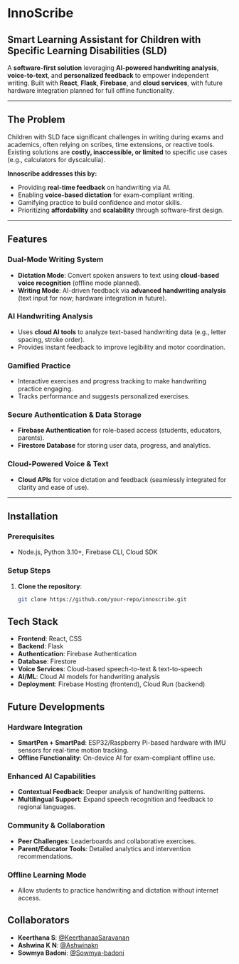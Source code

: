 # InnoScribe  
## Smart Learning Assistant for Children with Specific Learning Disabilities (SLD) 


A **software-first solution** leveraging **AI-powered handwriting analysis**, **voice-to-text**, and **personalized feedback** to empower independent writing. Built with **React**, **Flask**, **Firebase**, and **cloud services**, with future hardware integration planned for full offline functionality.

---

## The Problem  
Children with SLD face significant challenges in writing during exams and academics, often relying on scribes, time extensions, or reactive tools. Existing solutions are **costly, inaccessible, or limited** to specific use cases (e.g., calculators for dyscalculia).  

**Innoscribe addresses this by:**  
- Providing **real-time feedback** on handwriting via AI.  
- Enabling **voice-based dictation** for exam-compliant writing.  
- Gamifying practice to build confidence and motor skills.  
- Prioritizing **affordability** and **scalability** through software-first design.  

---

## Features 

###  Dual-Mode Writing System  
- **Dictation Mode**: Convert spoken answers to text using **cloud-based voice recognition** (offline mode planned).  
- **Writing Mode**: AI-driven feedback via **advanced handwriting analysis** (text input for now; hardware integration in future).  

### AI Handwriting Analysis  
- Uses **cloud AI tools** to analyze text-based handwriting data (e.g., letter spacing, stroke order).  
- Provides instant feedback to improve legibility and motor coordination.  

###  Gamified Practice  
- Interactive exercises and progress tracking to make handwriting practice engaging.  
- Tracks performance and suggests personalized exercises.  

###  Secure Authentication & Data Storage  
- **Firebase Authentication** for role-based access (students, educators, parents).  
- **Firestore Database** for storing user data, progress, and analytics.  

###  Cloud-Powered Voice & Text  
- **Cloud APIs** for voice dictation and feedback (seamlessly integrated for clarity and ease of use).  

---

## Installation  

### Prerequisites  
- Node.js, Python 3.10+, Firebase CLI, Cloud SDK  

### Setup Steps  
1. **Clone the repository**:  
   ```bash  
   git clone https://github.com/your-repo/innoscribe.git
## Tech Stack  
- **Frontend**: React, CSS  
- **Backend**: Flask  
- **Authentication**: Firebase Authentication  
- **Database**: Firestore  
- **Voice Services**: Cloud-based speech-to-text & text-to-speech  
- **AI/ML**: Cloud AI models for handwriting analysis  
- **Deployment**: Firebase Hosting (frontend), Cloud Run (backend)  

## Future Developments 

###  Hardware Integration  
- **SmartPen + SmartPad**: ESP32/Raspberry Pi-based hardware with IMU sensors for real-time motion tracking.  
- **Offline Functionality**: On-device AI for exam-compliant offline use.  

### Enhanced AI Capabilities  
- **Contextual Feedback**: Deeper analysis of handwriting patterns.  
- **Multilingual Support**: Expand speech recognition and feedback to regional languages.  

###  Community & Collaboration  
- **Peer Challenges**: Leaderboards and collaborative exercises.  
- **Parent/Educator Tools**: Detailed analytics and intervention recommendations.  

###  Offline Learning Mode  
- Allow students to practice handwriting and dictation without internet access.  

## Collaborators  
- **Keerthana S**: [@KeerthanaaSaravanan](https://github.com/KeerthanaaSaravanan)  
- **Ashwina K N**: [@Ashwinakn](https://github.com/Ashwinakn)  
- **Sowmya Badoni**: [@Sowmya-badoni](https://github.com/sowmya-badoni)  

